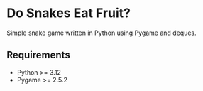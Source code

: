 # Do Snakes Eat Fruit?
Simple snake game written in Python using Pygame and deques.

## Requirements
* Python >= 3.12
* Pygame >= 2.5.2
